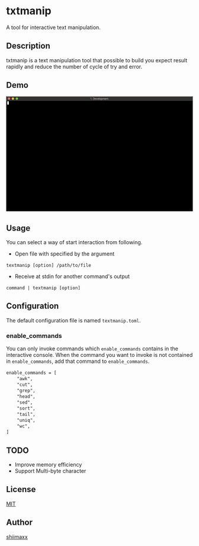 txtmanip
========

A tool for interactive text manipulation.

## Description

txtmanip is a text manipulation tool that possible to build you expect result rapidly and reduce the number of cycle of try and error.

## Demo

![](doc/demo.gif)


## Usage

You can select a way of start interaction from following.

- Open file with specified by the argument

```
textmanip [option] /path/to/file
```

- Receive at stdin for another command's output

```
command | textmanip [option]
```


## Configuration

The default configuration file is named `textmanip.toml`.

### enable_commands

You can only invoke commands which `enable_commands` contains in the interactive console.
When the command you want to invoke is not contained in `enable_commands`, add that command to `enable_commands`.

```
enable_commands = [
    "awk",
    "cut",
    "grep",
    "head",
    "sed",
    "sort",
    "tail",
    "uniq",
    "wc",
]
```


## TODO

- Improve memory efficiency
- Support Multi-byte character


## License

[MIT](https://github.com/shiimaxx/txtmanip/blob/master/LICENSE)


## Author

[shiimaxx](https://github.com/shiimaxx)
